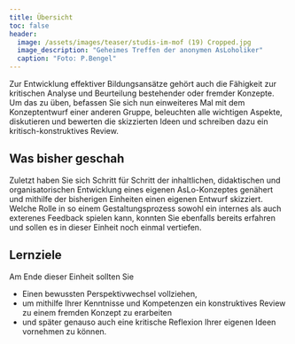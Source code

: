 ```yaml
---
title: Übersicht
toc: false
header:
  image: /assets/images/teaser/studis-im-mof (19) Cropped.jpg
  image_description: "Geheimes Treffen der anonymen AsLoholiker"
  caption: "Foto: P.Bengel"
---
```


Zur Entwicklung effektiver Bildungsansätze gehört auch die Fähigkeit zur kritischen Analyse und Beurteilung bestehender oder fremder Konzepte. 
Um das zu üben, befassen Sie sich nun einweiteres Mal mit dem Konzeptentwurf einer anderen Gruppe, beleuchten alle wichtigen Aspekte, 
diskutieren und bewerten die skizzierten Ideen und schreiben dazu ein kritisch-konstruktives Review.
<!--more-->

## Was bisher geschah
Zuletzt haben Sie sich Schritt für Schritt der inhaltlichen, 
didaktischen und organisatorischen Entwicklung eines eigenen AsLo-Konzeptes genähert und mithilfe der bisherigen Einheiten einen eigenen Entwurf skizziert. 
Welche Rolle in so einem Gestaltungsprozess sowohl ein internes als auch exterenes Feedback spielen kann,
konnten Sie ebenfalls bereits erfahren und sollen es in dieser Einheit noch einmal vertiefen.

## Lernziele
Am Ende dieser Einheit sollten Sie
-	Einen bewussten Perspektivwechsel vollziehen,
-	um mithilfe Ihrer Kenntnisse und Kompetenzen ein konstruktives Review zu einem fremden Konzept zu erarbeiten
-	und später genauso auch eine kritische Reflexion Ihrer eigenen Ideen 
vornehmen zu können.

